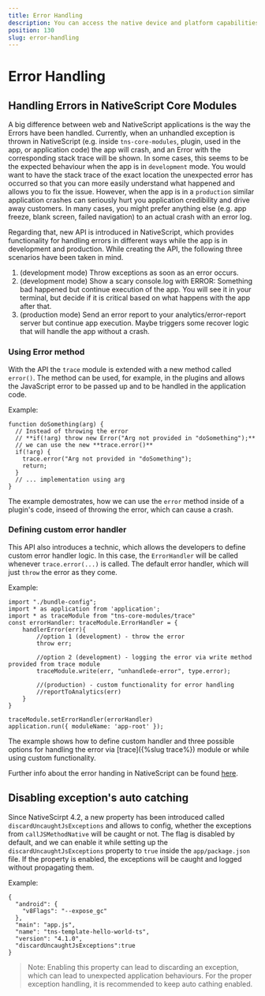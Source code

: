 ```yaml
---
title: Error Handling
description: You can access the native device and platform capabilities of your target platform with the help of the NativeScript modules.
position: 130
slug: error-handling
---
```

# Error Handling

## Handling Errors in NativeScript Core Modules

A big difference between web and NativeScript applications is the way the Errors have been handled. Currently, when an unhandled exception is thrown in NativeScript (e.g. inside `tns-core-modules`, plugin, used in the app, or application code) the app will crash, and an Error with the corresponding stack trace will be shown. 
In some cases, this seems to be the expected behaviour when the app is in `development` mode. You would want to have the stack trace of the exact location the unexpected error has occurred so that you can more easily understand what happened and allows you to fix the issue. However, when the app is in a `production` similar application crashes can seriously hurt you application credibility and drive away customers. In many cases, you might prefer anything else (e.g. app freeze, blank screen, failed navigation) to an actual crash with an error log.

Regarding that, new API is introduced in NativeScript, which provides functionality for handling errors in different ways while the app is in development and production. While creating the API, the following three scenarios have been taken in mind.

1. (development mode) Throw exceptions as soon as an error occurs.
2. (development mode) Show a scary console.log with ERROR: Something bad happened but continue execution of the app. You will see it in your terminal, but decide if it is critical based on what happens with the app after that.
3. (production mode) Send an error report to your analytics/error-report server but continue app execution. Maybe triggers some recover logic that will handle the app without a crash.


### Using Error method 
With the API the `trace` module is extended with a new method called `error()`. The method can be used, for example, in the plugins and allows the JavaScript error to be passed up and to be handled in the application code. 

Example:

```
function doSomething(arg) {
  // Instead of throwing the error 
  // **if(!arg) throw new Error("Arg not provided in "doSomething");**
  // we can use the new **trace.error()**
  if(!arg) {
    trace.error("Arg not provided in "doSomething");
    return;
  }
  // ... implementation using arg
}
```
The example demostrates, how we can use the `error` method inside of a plugin's code, inseed of throwing the error, which can cause a crash.

### Defining custom error handler

This API also introduces a technic, which allows the developers to define custom error handler logic. In this case, the `ErrorHandler` will be called whenever `trace.error(...)` is called. The default error handler, which will just `throw` the error as they come.

Example:

```
import "./bundle-config";
import * as application from 'application';
import * as traceModule from "tns-core-modules/trace"
const errorHandler: traceModule.ErrorHandler = {
    handlerError(err){
        //option 1 (development) - throw the error
        throw err;

        //option 2 (development) - logging the error via write method provided from trace module 
        traceModule.write(err, "unhandlede-error", type.error);

        //(production) - custom functionality for error handling
        //reportToAnalytics(err)
    }
}

traceModule.setErrorHandler(errorHandler)
application.run({ moduleName: 'app-root' });
```
The example shows how to define custom handler and three possible options for handling the error via [trace]({%slug trace%}) module or while using custom functionality.

Further info about the error handing in NativeScript can be found [here](https://github.com/NativeScript/NativeScript/blob/master/HandlingErrors.md).

## Disabling exception's auto catching

Since NativeScirpt 4.2,  a new property has been introduced called `discardUncaughtJsExceptions` and allows to config, whether the exceptions from `callJSMethodNative` will be caught or not. The flag is disabled by default, and we can enable it while setting up the `discardUncaughtJsExceptions` property to `true` inside the `app/package.json` file. If the property is enabled, the exceptions will be caught and logged without propagating them.

Example:

```
{
  "android": {
    "v8Flags": "--expose_gc"
  },
  "main": "app.js",
  "name": "tns-template-hello-world-ts",
  "version": "4.1.0",
  "discardUncaughtJsExceptions":true
}
```
> Note: Enabling this property can lead to discarding an exception, which can lead to unexpected application behaviours. For the proper exception handling, it is recommended to keep auto cathing enabled.
